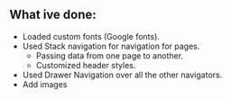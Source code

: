 ## What ive done:
 - Loaded custom fonts (Google fonts).
 - Used Stack navigation for navigation for pages.
    - Passing data from one page to another.
    - Customized header styles.
- Used Drawer Navigation over all the other navigators.
- Add images